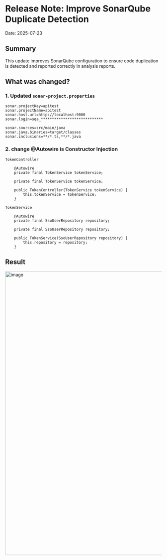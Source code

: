 # Release Note: Improve SonarQube Duplicate Detection
 Date: 2025-07-23
## Summary
This update improves SonarQube configuration to ensure code duplication is detected and reported correctly in analysis reports.

##  What was changed?

### 1. Updated `sonar-project.properties`
```properties
sonar.projectKey=apitest
sonar.projectName=apitest
sonar.host.url=http://localhost:9000
sonar.login=sqa_****************************

sonar.sources=src/main/java
sonar.java.binaries=target/classes
sonar.inclusions=**/*.ts,**/*.java
```
### 2. change @Autowire is Constructor Injection
`TokenController`
```
    @Autowire
    private final TokenService tokenService;

```
```
    private final TokenService tokenService;

    public TokenController(TokenService tokenService) {
        this.tokenService = tokenService;
    }
```
`TokenService`
```
    @Autowire
    private final SsoUserRepository repository;

```
```
    private final SsoUserRepository repository;

    public TokenService(SsoUserRepository repository) {
        this.repository = repository;
    }
```
## Result
<img width="1705" height="911" alt="image" src="https://github.com/user-attachments/assets/e9dfe4ce-3f61-4cfc-ad6a-66a035351ebd" />


